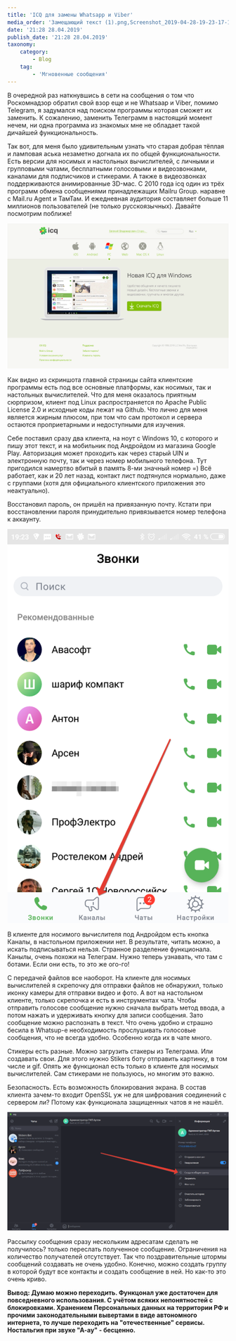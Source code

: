```yaml
---
title: 'ICQ для замены Whatsapp и Viber'
media_order: 'Замещающий текст (1).png,Screenshot_2019-04-28-19-23-17-183_com.icq.mobile.client (2).png,Screenshot_2019-04-28-19-23-17-183_com.icq.mobile.client.png,screenshot-icq.com-2019-04-28-18-02-52-634.png,2019-04-28_19-50-10.png'
date: '21:28 28.04.2019'
publish_date: '21:28 28.04.2019'
taxonomy:
    category:
        - Blog
    tag:
        - 'Мгновенные сообщения'
---
```


В очередной раз наткнувшись в сети на сообщения о том что Роскомнадзор обратил свой взор еще и не  Whatsaap и Viber, помимо Telegram, я задумался над поиском программы которая сможет их заменить. К сожалению,  заменить Телеграмм в настоящий момент нечем, ни одна программа из знакомых мне не обладает такой дичайшей функциональность.

Так вот, для меня было удивительным узнать что старая добрая тёплая и ламповая аська незаметно догнала их по общей функциональности.  Есть версии для носимых и настольных вычислителей, с личными и групповыми чатами, бесплатными голосовыми и видеозвонками, каналами для подписчиков и стикерами. А также  в видеозвонках  поддерживаются анимированные 3D-мас. С 2010 года icq один из трёх программ обмена сообщениями принадлежащих Mailru Group. наравне с Mail.ru Agent и ТамТам. И ежедневная аудитория составляет больше 11 миллионов пользователей (не только русскоязычных). Давайте посмотрим поближе!

![Главный экран сайта icq.com](screenshot-icq.com-2019-04-28-18-02-52-634.png)

Как видно из скриншота главной страницы сайта клиентские программы есть под все основные платформы, как носимых, так и настольных вычислителей. Что для меня оказалось приятным сюрпризом, клиент под Linux распространяется по Apache Public License 2.0 и исходные коды лежат на Github. Что лично для меня является жирным плюсом, при том что сам протокол и сервера остаются проприетарными и недоступными для изучения.

Себе поставил сразу два клиента, на ноут с Windows 10, с которого и пишу этот текст, и на мобильник под Андройдом из магазина Google Play. Авторизация может проходить как через старый UIN и электронную почту, так и через номер мобильного телефона. Тут пригодился намертво вбитый в память 8-ми значный номер =) Всё работает, как и 20 лет назад, контакт лист подтянулся нормально, даже с группами (хотя для официального клиентского приложения это неактуально).

Восстановил пароль, он пришёл на привязанную почту. Кстати при восстановлении пароля принудительно привязывается номер телефона к аккаунту.

![Экран звонков](Screenshot_2019-04-28-19-23-17-183_com.icq.mobile.client%20%282%29.png)

В клиенте для носимого вычислителя под Андройдом есть кнопка Каналы, в настольном приложении нет. В результате, читать можно, а искать подписываться нельзя. Странное разделение функционала. Канылы, очень похожи на Телеграм. Нужно теперь узнавать, что там с ботами. Если они есть, то это же ого-го!

С передачей файлов все наоборот. На клиенте для носимых вычислителей я скрепочку для отправки файлов не обнаружил, только иконку камеры для отправки видео и фото. А вот на настольном клиенте, только скрепочка и есть в инструментах чата.
Чтобы отправить голосове сообщение нужно сначала выбрать метод ввода, а потом нажать и удерживать кнопку для записи сообщения. Зато сообщение можно распознать в текст. Что очень удобно и страшно бесила в Whatsup-е необходимость прослушивать голосовые сообщения, что не всегда удобно. Особенно когда их в чате много.

Стикеры есть разные. Можно загрузить стакеры из Телеграма. Или создавать свои. Для этого нужно Stikers боту отправить картинку, в том числе и gif. Опять же функционал есть только в клиенте для носимых вычислителей. Сам стикерами не пользуюсь, но многим это важно.

Безопасность. Есть возможность блокирования экрана. В состав клиента зачем-то входит OpenSSL уж не для шифрования соединений с сервером ли? Потому как функционала защищенных чатов я не нашёл.

![Экран чатов настольного приложения](2019-04-28_19-50-10.png)

Рассылку сообщения сразу нескольким адресатам сделать не получилось? только переслать полученное сообщение. Ограничения на количество получателей отсутствует. Так что поздравительные штормы сообщений создавать не очень удобно. Конечно, можно создать группу в которой будут все контакты и создать сообщение в ней. Но как-то это очень криво.

**Вывод:  Думаю можно переходить. Функцонал уже достаточен для повседневного использования. С учётом всяких непонятностей с блокировками. Хранением Персональных данных на территории РФ и прочими законодательными вывертами в виде автономного интернета, то лучше переходить на "отечественные" сервисы. Ностальгия при звуке "А-ау" - бесценно.**